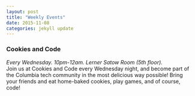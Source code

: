 ```yaml
---
layout: post
title: "Weekly Events"
date: 2015-11-08
categories: jekyll update
---
```


<h3>Cookies and Code</h3>
<i>Every Wednesday. 10pm-12am. Lerner Satow Room (5th floor). </i> <br>
Join us at Cookies and Code every Wednesday night, and become part of the Columbia tech community in the most delicious way possible! Bring your friends and eat home-baked cookies, play games, and of course, code!